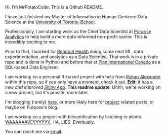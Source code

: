 Hi. I’m MrPotatoCode. This is a Github README.

I have just finished my Master of Information in Human Centered Data Science at the [University of Toronto iSchool](https://ischool.utoronto.ca/current-students/programs-courses/programs-of-study/master-of-information/human-centred-data-science-hcds/).

Professionally, I am starting work as the Chief Data Scientist at [Purpose Analytics](https://purposeanalytics.ca) to help build a more data-informed non-profit sector. This is incredibly exciting to me.  

Prior to that, I worked for [Readout Health](https://mybiosense.com/) doing some neat ML, data experimentation, and analytics as a Data Scientist. That work is in a private repo and is done in Python and before that at [Plan International Canada](https://stories.plancanada.ca/) as a SQL-based Data Engineer. 

I am working on a personal R-based project with help from [Rohan Alexander](https://rohanalexander.com/) within this [repo](https://github.com/mrpotatocode/COFFEE_COFFEE_COFFEE), so if you only have a moment, check it out. **Edit**: it has a _new and improved [Shiny App](https://mrpotatocode.shinyapps.io/TastingNotePredictions/)_. **This readme update**: Uhhh, we're working on a new project, but it's private, more later.

I'm blogging (rarely) [here](https://write.as/mrpotatocode/), or more likely here for [project](https://github.com/mrpotatocode/COFFEE_COFFEE_COFFEE/tree/main/journal) related posts, or maybe on Purpose's blog.

I am working on a project with biosonification by listening to plants. [WAAAAAAVEYYYYYY](https://soundcloud.com/mrplantwave). HA, LIES. _Eventually_.

You can reach me via <a href="mailto:mrpotatocode@ttrroossee.anonaddy.com">email</a>.
